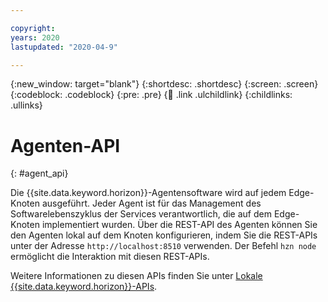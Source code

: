 ```yaml
---

copyright:
years: 2020
lastupdated: "2020-04-9"

---
```


{:new_window: target="blank"}
{:shortdesc: .shortdesc}
{:screen: .screen}
{:codeblock: .codeblock}
{:pre: .pre}
{:child: .link .ulchildlink}
{:childlinks: .ullinks}

# Agenten-API
{: #agent_api}

Die {{site.data.keyword.horizon}}-Agentensoftware wird auf jedem Edge-Knoten ausgeführt. Jeder Agent ist für das Management des Softwarelebenszyklus der Services verantwortlich, die auf dem Edge-Knoten implementiert wurden. Über die REST-API des Agenten können Sie den Agenten lokal auf dem Knoten konfigurieren, indem Sie die REST-APIs unter der Adresse `http://localhost:8510` verwenden. Der Befehl `hzn node` ermöglicht die Interaktion mit diesen REST-APIs.

Weitere Informationen zu diesen APIs finden Sie unter [Lokale {{site.data.keyword.horizon}}-APIs](https://github.com/open-horizon/anax/blob/master/docs/api.md).
